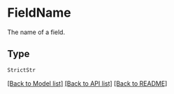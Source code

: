 # FieldName

The name of a field.


## Type
```python
StrictStr
```


[[Back to Model list]](../../README.md#documentation-for-models) [[Back to API list]](../../README.md#documentation-for-api-endpoints) [[Back to README]](../../README.md)

